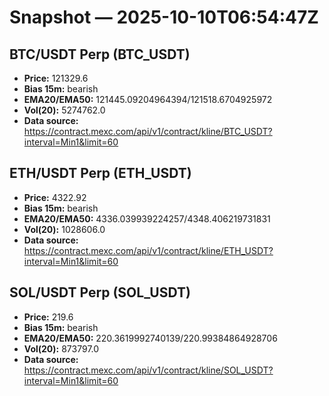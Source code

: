 # Snapshot — 2025-10-10T06:54:47Z

## BTC/USDT Perp (BTC_USDT)
- **Price:** 121329.6
- **Bias 15m:** bearish
- **EMA20/EMA50:** 121445.09204964394/121518.6704925972
- **Vol(20):** 5274762.0
- **Data source:** https://contract.mexc.com/api/v1/contract/kline/BTC_USDT?interval=Min1&limit=60

## ETH/USDT Perp (ETH_USDT)
- **Price:** 4322.92
- **Bias 15m:** bearish
- **EMA20/EMA50:** 4336.039939224257/4348.406219731831
- **Vol(20):** 1028606.0
- **Data source:** https://contract.mexc.com/api/v1/contract/kline/ETH_USDT?interval=Min1&limit=60

## SOL/USDT Perp (SOL_USDT)
- **Price:** 219.6
- **Bias 15m:** bearish
- **EMA20/EMA50:** 220.3619992740139/220.99384864928706
- **Vol(20):** 873797.0
- **Data source:** https://contract.mexc.com/api/v1/contract/kline/SOL_USDT?interval=Min1&limit=60
